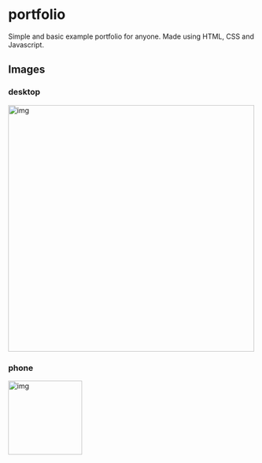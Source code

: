 # portfolio
Simple and basic example portfolio for anyone. Made using HTML, CSS and Javascript.

## Images

### desktop
<img style="width: 500px" src="https://cdn.discordapp.com/attachments/898172744754167850/1084784009244049478/image.png" alt="img">

### phone
<img style="width: 150px" src="https://cdn.discordapp.com/attachments/898172744754167850/1084784117863952384/image.png" alt="img">